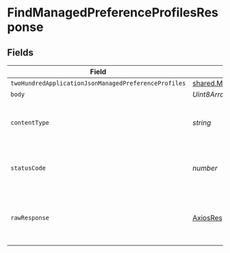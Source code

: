 # FindManagedPreferenceProfilesResponse


## Fields

| Field                                                                                         | Type                                                                                          | Required                                                                                      | Description                                                                                   |
| --------------------------------------------------------------------------------------------- | --------------------------------------------------------------------------------------------- | --------------------------------------------------------------------------------------------- | --------------------------------------------------------------------------------------------- |
| `twoHundredApplicationJsonManagedPreferenceProfiles`                                          | [shared.ManagedPreferenceProfiles](../../../sdk/models/shared/managedpreferenceprofiles.md)[] | :heavy_minus_sign:                                                                            | OK                                                                                            |
| `body`                                                                                        | *Uint8Array*                                                                                  | :heavy_minus_sign:                                                                            | N/A                                                                                           |
| `contentType`                                                                                 | *string*                                                                                      | :heavy_check_mark:                                                                            | HTTP response content type for this operation                                                 |
| `statusCode`                                                                                  | *number*                                                                                      | :heavy_check_mark:                                                                            | HTTP response status code for this operation                                                  |
| `rawResponse`                                                                                 | [AxiosResponse](https://axios-http.com/docs/res_schema)                                       | :heavy_check_mark:                                                                            | Raw HTTP response; suitable for custom response parsing                                       |